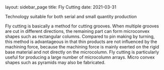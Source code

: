 layout: sidebar_page
title: Fly Cutting
date: 2021-03-31

Technology suitable for both serial and small quantity production

Fly cutting is basically a method for cutting grooves. When multiple grooves are cut in different directions, the remaining part can form microconvex shapes such as rectangular columns. Compared to pin making by turning, this method is advantageous in that thin products are not influenced by the machining force, because the machining force is mainly exerted on the rigid base material and not directly on the microcolumn. Fly cutting is particularly useful for producing a large number of microcolumn arrays. Micro convex shapes such as pyramids may also be fabricated.